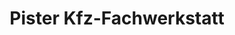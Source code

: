 ---
title: "Pister Kfz-Fachwerkstatt"
url: /sasbach/pister-kfz-fachwerkstatt/
shop: Autowerkstatt
---